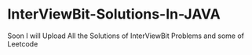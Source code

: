 # InterViewBit-Solutions-In-JAVA
Soon I will Upload All the Solutions of InterViewBit Problems and some of Leetcode 

